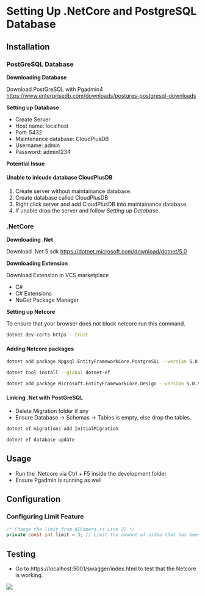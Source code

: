 # Setting Up .NetCore and PostgreSQL Database

## Installation

### PostGreSQL Database
**Downloading Database**

Download PostGreSQL with Pgadmin4
https://www.enterprisedb.com/downloads/postgres-postgresql-downloads

**Setting up Database**

- Create Server 
- Host name: localhost
- Port: 5432
- Maintenance database: CloudPlusDB
- Username: admin
- Password: admin1234

**Potential Issue**

#### Unable to inlcude database CloudPlusDB 
1. Create server without maintainance database. 
2. Create database called CloudPlusDB
3. Right click server and add CloudPlusDB into maintainance database.
4. If unable drop the server and follow *Setting up Database*.


### .NetCore
**Downloading .Net**

Download .Net 5 sdk
https://dotnet.microsoft.com/download/dotnet/5.0

**Downloading Extension**

Download Extension in VCS marketplace

- C#
- C# Extensions
- NuGet Package Manager

**Setting up Netcore**

To ensure that your browser does not block netcore run this command. 

``` bash
dotnet dev-certs https --trust 
```

#### Adding Netcore packages
``` bash
dotnet add package Npgsql.EntityFrameworkCore.PostgreSQL --version 5.0.2

dotnet tool install --global dotnet-ef

dotnet add package Microsoft.EntityFrameworkCore.Design --version 5.0.5
```

#### Linking .Net with PostGreSQL
- Delete Migration folder if any
- Ensure Database -> Schemas -> Tables is empty, else drop the tables.

``` bash
dotnet ef migrations add InitialMigration

dotnet ef database update
```

## Usage

- Run the .Netcore via Ctrl + F5 inside the development folder
- Ensure Pgadmin is running as well

## Configuration

### Configuring Limit Feature

```C#
/* Change the limit from AICamera.cs Line 27 */
private const int limit = 3; // Limit the amount of video that has been saved
```

## Testing 
- Go to https://localhost:5001/swagger/index.html to test that the Netcore is working. 

![](https://github.com/UGS-CS/2021-TEAM-21/blob/main/Wiki%20Images/ReadMe/NetCore.JPG)


